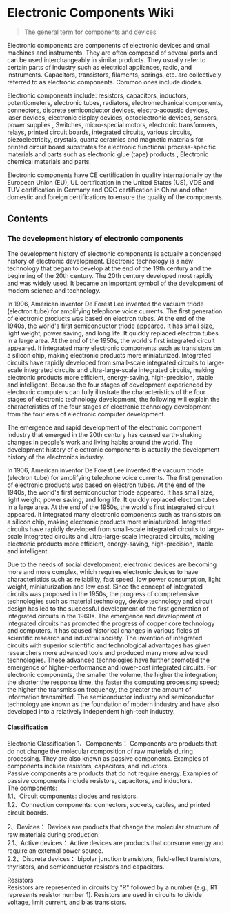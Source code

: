 # Electronic Components Wiki

> The general term for components and devices

Electronic components are components of electronic devices and small machines and instruments. They are often composed of several parts and can be used interchangeably in similar products. They usually refer to certain parts of industry such as electrical appliances, radio, and instruments. Capacitors, transistors, filaments, springs, etc. are collectively referred to as electronic components. Common ones include diodes.

Electronic components include: resistors, capacitors, inductors, potentiometers, electronic tubes, radiators, electromechanical components, connectors, discrete semiconductor devices, electro-acoustic devices, laser devices, electronic display devices, optoelectronic devices, sensors, power supplies , Switches, micro-special motors, electronic transformers, relays, printed circuit boards, integrated circuits, various circuits, piezoelectricity, crystals, quartz ceramics and magnetic materials for printed circuit board substrates for electronic functional process-specific materials and parts such as electronic glue (tape) products , Electronic chemical materials and parts.

Electronic components have CE certification in quality internationally by the European Union (EU), UL certification in the United States (US), VDE and TUV certification in Germany and CQC certification in China and other domestic and foreign certifications to ensure the quality of the components.

## Contents

### The development history of electronic components

The development history of electronic components is actually a condensed history of electronic development. Electronic technology is a new technology that began to develop at the end of the 19th century and the beginning of the 20th century. The 20th century developed most rapidly and was widely used. It became an important symbol of the development of modern science and technology.

In 1906, American inventor De Forest Lee invented the vacuum triode (electron tube) for amplifying telephone voice currents. The first generation of electronic products was based on electron tubes. At the end of the 1940s, the world's first semiconductor triode appeared. It has small size, light weight, power saving, and long life. It quickly replaced electron tubes in a large area. At the end of the 1950s, the world's first integrated circuit appeared. It integrated many electronic components such as transistors on a silicon chip, making electronic products more miniaturized. Integrated circuits have rapidly developed from small-scale integrated circuits to large-scale integrated circuits and ultra-large-scale integrated circuits, making electronic products more efficient, energy-saving, high-precision, stable and intelligent. Because the four stages of development experienced by electronic computers can fully illustrate the characteristics of the four stages of electronic technology development, the following will explain the characteristics of the four stages of electronic technology development from the four eras of electronic computer development.

The emergence and rapid development of the electronic component industry that emerged in the 20th century has caused earth-shaking changes in people's work and living habits around the world. The development history of electronic components is actually the development history of the electronics industry.

In 1906, American inventor De Forest Lee invented the vacuum triode (electron tube) for amplifying telephone voice currents. The first generation of electronic products was based on electron tubes. At the end of the 1940s, the world's first semiconductor triode appeared. It has small size, light weight, power saving, and long life. It quickly replaced electron tubes in a large area. At the end of the 1950s, the world's first integrated circuit appeared. It integrated many electronic components such as transistors on a silicon chip, making electronic products more miniaturized. Integrated circuits have rapidly developed from small-scale integrated circuits to large-scale integrated circuits and ultra-large-scale integrated circuits, making electronic products more efficient, energy-saving, high-precision, stable and intelligent.

Due to the needs of social development, electronic devices are becoming more and more complex, which requires electronic devices to have characteristics such as reliability, fast speed, low power consumption, light weight, miniaturization and low cost. Since the concept of integrated circuits was proposed in the 1950s, the progress of comprehensive technologies such as material technology, device technology and circuit design has led to the successful development of the first generation of integrated circuits in the 1960s. The emergence and development of integrated circuits has promoted the progress of copper core technology and computers. It has caused historical changes in various fields of scientific research and industrial society. The invention of integrated circuits with superior scientific and technological advantages has given researchers more advanced tools and produced many more advanced technologies. These advanced technologies have further promoted the emergence of higher-performance and lower-cost integrated circuits. For electronic components, the smaller the volume, the higher the integration; the shorter the response time, the faster the computing processing speed; the higher the transmission frequency, the greater the amount of information transmitted. The semiconductor industry and semiconductor technology are known as the foundation of modern industry and have also developed into a relatively independent high-tech industry.

#### Classification

Electronic Classification
1、Components： Components are products that do not change the molecular composition of raw materials during processing. They are also known as passive components. Examples of components include resistors, capacitors, and inductors.  
Passive components are products that do not require energy. Examples of passive components include resistors, capacitors, and inductors.  
The components:  
1.1、Circuit components: diodes and resistors.  
1.2、Connection components: connectors, sockets, cables, and printed circuit boards.  

2、Devices： Devices are products that change the molecular structure of raw materials during production.  
2.1、Active devices： Active devices are products that consume energy and require an external power source.  
2.2、Discrete devices： bipolar junction transistors, field-effect transistors, thyristors, and semiconductor resistors and capacitors.  

Resistors  
Resistors are represented in circuits by "R" followed by a number (e.g., R1 represents resistor number 1). Resistors are used in circuits to divide voltage, limit current, and bias transistors.  

<!-- toc -->

